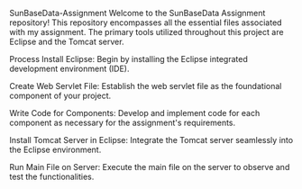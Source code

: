 SunBaseData-Assignment
Welcome to the SunBaseData Assignment repository! This repository encompasses all the essential files associated with my assignment. The primary tools utilized throughout this project are Eclipse and the Tomcat server.

Process
Install Eclipse: Begin by installing the Eclipse integrated development environment (IDE).

Create Web Servlet File: Establish the web servlet file as the foundational component of your project.

Write Code for Components: Develop and implement code for each component as necessary for the assignment's requirements.

Install Tomcat Server in Eclipse: Integrate the Tomcat server seamlessly into the Eclipse environment.

Run Main File on Server: Execute the main file on the server to observe and test the functionalities.
